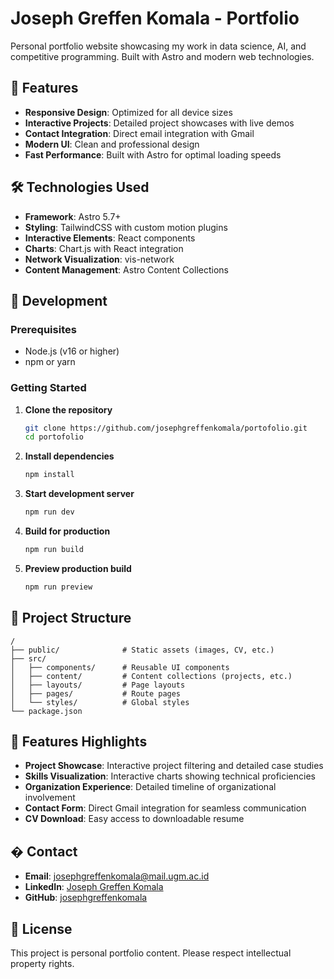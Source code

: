 # Joseph Greffen Komala - Portfolio

Personal portfolio website showcasing my work in data science, AI, and competitive programming. Built with Astro and modern web technologies.

## 🌟 Features

- **Responsive Design**: Optimized for all device sizes
- **Interactive Projects**: Detailed project showcases with live demos
- **Contact Integration**: Direct email integration with Gmail
- **Modern UI**: Clean and professional design
- **Fast Performance**: Built with Astro for optimal loading speeds

## 🛠️ Technologies Used

- **Framework**: Astro 5.7+
- **Styling**: TailwindCSS with custom motion plugins
- **Interactive Elements**: React components
- **Charts**: Chart.js with React integration
- **Network Visualization**: vis-network
- **Content Management**: Astro Content Collections

## 🚀 Development

### Prerequisites
- Node.js (v16 or higher)
- npm or yarn

### Getting Started

1. **Clone the repository**
   ```bash
   git clone https://github.com/josephgreffenkomala/portofolio.git
   cd portofolio
   ```

2. **Install dependencies**
   ```bash
   npm install
   ```

3. **Start development server**
   ```bash
   npm run dev
   ```

4. **Build for production**
   ```bash
   npm run build
   ```

5. **Preview production build**
   ```bash
   npm run preview
   ```

## 📁 Project Structure

```
/
├── public/              # Static assets (images, CV, etc.)
├── src/
│   ├── components/      # Reusable UI components
│   ├── content/         # Content collections (projects, etc.)
│   ├── layouts/         # Page layouts
│   ├── pages/           # Route pages
│   └── styles/          # Global styles
└── package.json
```

## 🎯 Features Highlights

- **Project Showcase**: Interactive project filtering and detailed case studies
- **Skills Visualization**: Interactive charts showing technical proficiencies
- **Organization Experience**: Detailed timeline of organizational involvement
- **Contact Form**: Direct Gmail integration for seamless communication
- **CV Download**: Easy access to downloadable resume

## � Contact

- **Email**: josephgreffenkomala@mail.ugm.ac.id
- **LinkedIn**: [Joseph Greffen Komala](https://www.linkedin.com/in/joseph-greffen-komala-ab1848293/)
- **GitHub**: [josephgreffenkomala](https://github.com/josephgreffenkomala)

## 📄 License

This project is personal portfolio content. Please respect intellectual property rights.
